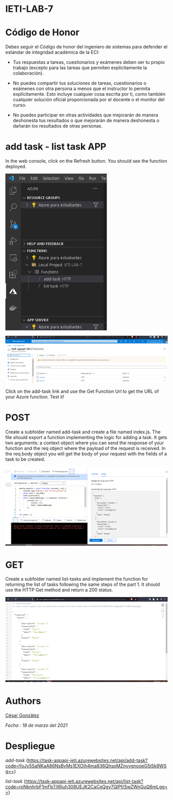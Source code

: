 # IETI-LAB-7
# Código de Honor

Debes seguir el Código de honor del ingeniero de sistemas para defender el estándar de integridad académica de la ECI:

* Tus respuestas a tareas, cuestionarios y exámenes deben ser tu propio trabajo (excepto para las tareas que permiten explícitamente la colaboración).

* No puedes compartir tus soluciones de tareas, cuestionarios o exámenes con otra persona a menos que el instructor lo permita explícitamente. Esto incluye cualquier cosa escrita por ti, como también cualquier solución oficial proporcionada por el docente o el monitor del curso.

* No puedes participar en otras actividades que mejorarán de manera deshonesta tus resultados o que mejorarán de manera deshonesta o dañarán los resultados de otras personas.


# add task - list task APP

In the web console, click on the Refresh button. You should see the function deployed.


![image](https://github.com/csarssj/IETI-LAB-7/blob/main/img/azure.png)

![image](https://github.com/csarssj/IETI-LAB-7/blob/main/img/azure2.png)

Click on the add-task link and use the Get Function Url to get the URL of your Azure function. Test it!

# POST

Create a subfolder named add-task and create a file named index.js. The file should export a function implementing the logic for adding a task. It gets two arguments: a context object where you can send the response of your function and the req object where the payload of the request is received. In the req.body object you will get the body of your request with the fields of a task to be created.

![image](https://github.com/csarssj/IETI-LAB-7/blob/main/img/post.png)

# GET

Create a subfolder named list-tasks and implement the function for returning the list of tasks following the same steps of the part 1. It should use the HTTP Get method and return a 200 status.

![image](https://github.com/csarssj/IETI-LAB-7/blob/main/img/get.png)


# Authors

[César González](https://github.com/csarssj) 

_Fecha : 18 de marzo del 2021_ 
# Despliegue
*add-task* (https://task-appapi-ieti.azurewebsites.net/api/add-task?code=YoJy5SaNKaA86NsBvMs1EXOih4ma836QhspMZnyygnooeG5i5k9WSg==)

*list-task* (https://task-appapi-ieti.azurewebsites.net/api/list-task?code=roNknhrbF1mFb7/I6Iuh308UEJK2CaCeQgy7QlPf/SwZWnGuQ6mLgg==)
